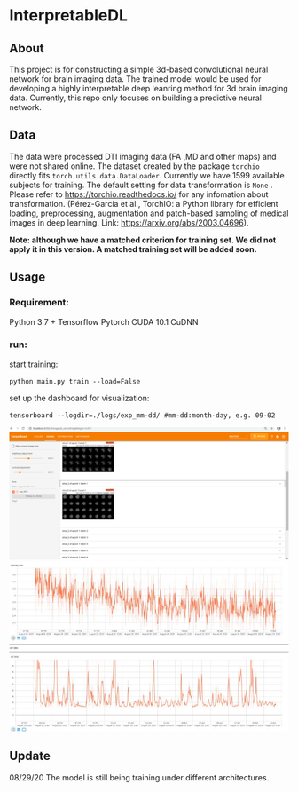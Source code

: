 # InterpretableDL
## About

This project is for constructing a simple 3d-based convolutional neural network for brain imaging data. The trained model would be used for developing a highly interpretable deep leanring method for 3d brain imaging data. Currently, this repo only focuses on building a predictive neural network.

## Data

The data were processed DTI imaging data (FA ,MD and other maps) and were not shared online. The dataset created by the package `torchio` directly fits `torch.utils.data.DataLoader`. Currently we have 1599 available subjects for training. The default setting for data transformation is `None` . Please refer to https://torchio.readthedocs.io/ for any infomation about transformation. (Pérez-García et al., TorchIO: a Python library for efficient loading, preprocessing, augmentation and patch-based sampling of medical images
in deep learning. Link: https://arxiv.org/abs/2003.04696).

**Note: although we have a matched criterion for training set. We did not apply it in this version. A matched training set will be added soon.**

## Usage

### Requirement:

Python 3.7 +
Tensorflow 
Pytorch 
CUDA 10.1
CuDNN

### run:

start training:
```
python main.py train --load=False
```


set up the dashboard for visualization:
```
tensorboard --logdir=./logs/exp_mm-dd/ #mm-dd:month-day, e.g. 09-02

```

![image](img_files/demo_1.png)
![image](img_files/demo_2.jpg)

## Update
08/29/20
The model is still being training under different architectures.
